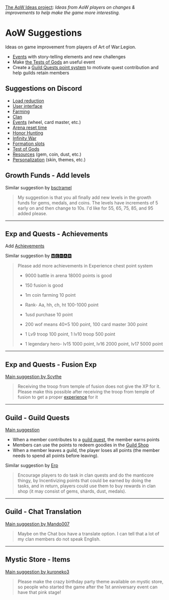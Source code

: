 [The AoW Ideas project](https://github.com/nefarious-kitsune/aow.ideas):
*Ideas from AoW players on changes & improvements to help make the game more interesting.*

# AoW Suggestions

Ideas on game improvement from players of Art of War:Legion.

* [Events](events/) with story-telling elements and new challenges
* Make [the Tests of Gods](modes/tests-of-gods) an useful event
* Create a [Guild Quests point system](quests/guild-quests) to motivate quest contribution and help guilds retain members

## Suggestions on Discord

* [Load reduction](suggestions-load-reduction)
* [User interface](suggestions-ui)
* [Farming](suggestions-farming)
* [Clan](suggestions-guild)
* [Events](suggestions-events) (wheel, card master, etc.)
* [Arena reset time](suggestions-arena-reset)
* [Honor Hunting](suggestions-hh)
* [Infinity War](suggestions-iw)
* [Formation slots](suggestions-slots)
* [Test of Gods](suggestions-tog)
* [Resources](suggestions-res) (gem, coin, dust, etc.)
* [Personalization](suggestions-personalization) (skin, themes, etc.)

## Growth Funds - Add levels

Similar suggestion by
[bsctramel](https://discord.com/channels/658594298983350293/659077000027308104/932293759994052619)

> My suggestion is that you all finally add new levels in the growth funds for
> gems, medals, and coins. The levels have increments of 5 early on and then
> change to 10s. I'd like for 55, 65, 75, 85, and 95 added please.

----

## Exp and Quests - Achievements

Add [Achievements](quests/achievements)

Similar suggestion by
[🅼🅴🅷🅰🆁](https://discord.com/channels/658594298983350293/659077000027308104/930855434926063716)

> Please add more achievements in Experience chest point system
> 
> - 9000 battle in arena 18000 points is good
> - 150 fusion is good
> 
> - 1m coin farming 10 point
> - Rank- Aa, hh, ch, ht 100-1000 point
> - 1usd purchase 10 point
> - 200 wof means 40×5 100 point, 100 card master 300 point
> - 1 Lv9 troop 100 point, 1 lv10 troop 500 point
> - 1 legendary hero- lv15 1000 point, lv16 2000 point, lv17 5000 point

----

## Exp and Quests - Fusion Exp

[Main suggestion by Scythe](https://discord.com/channels/658594298983350293/659077000027308104/930804063484903465)

> Receiving the troop from temple of fusion does not give the XP for it.
> Please make this possible after receiving the troop from temple of
> fusion to get a proper [experience](quests/exp-quests) for it

----

## Guild - Guild Quests

[Main suggestion](https://discord.com/channels/658594298983350293/659077000027308104/930748378122440704)

* When a member contributes to a [guild quest](quests/guild-quests), the member earns points
* Members can use the points to redeem goodies in the [Guild Shop](shop/guild-shop)
* When a member leaves a guild, the player loses all points (the member needs to spend all points before leaving).

Similar suggestion by
[Erp](https://discord.com/channels/658594298983350293/659077000027308104/931922004754452500)
> Encourage players to do task in clan quests and do the manticore thingy,
> by Incentivizing points that could be earned by doing the tasks, and in
> return, players could use them to buy rewards in clan shop (it may
> consist of gems, shards, dust, medals).

----

## Guild - Chat Translation

[Main suggestion by Mando007](https://discord.com/channels/658594298983350293/659077000027308104/931205666645880852)

> Maybe on the Chat box have a translate option.
> I can tell that a lot of my clan members do not speak English.

----

## Mystic Store - Items

[Main suggestion by kuroneko3](https://discord.com/channels/658594298983350293/659077000027308104/930747849539452969)
> Please make the crazy birthday party theme available on mystic store,
> so people who started the game after the 1st anniversary event can have
> that pink stage!